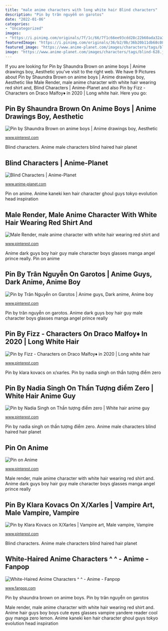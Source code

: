 ```yaml
---
title: "male anime characters with long white hair Blind characters"
description: "Pin by trân nguyễn on garotos"
date: "2022-01-06"
categories:
- "Uncategorized"
images:
- "https://i.pinimg.com/originals/7f/1c/66/7f1c66ee93cdd28c22b60ada32a32022.jpg"
featuredImage: "https://i.pinimg.com/originals/36/b2/0b/36b20b11db68c0888dd8f31d319835df.png"
featured_image: "https://www.anime-planet.com/images/characters/tags/blind-628.jpg"
image: "https://www.anime-planet.com/images/characters/tags/blind-628.jpg"
---
```


If you are looking for Pin by Shaundra Brown on anime boys | Anime drawings boy, Aesthetic you've visit to the right web. We have 9 Pictures about Pin by Shaundra Brown on anime boys | Anime drawings boy, Aesthetic like Male Render, male anime character with white hair wearing red shirt and, Blind Characters | Anime-Planet and also Pin by Fizz - Characters on Draco Malfoy♦️ in 2020 | Long white hair. Here you go:

## Pin By Shaundra Brown On Anime Boys | Anime Drawings Boy, Aesthetic

![Pin by Shaundra Brown on anime boys | Anime drawings boy, Aesthetic](https://i.pinimg.com/736x/d3/b2/73/d3b2732452e5c74fa048dcfbda10fcbe.jpg "Pin by nadia singh on thần tượng điểm zero")

<small>www.pinterest.com</small>

Blind characters. Anime male characters blind haired hair planet

## Blind Characters | Anime-Planet

![Blind Characters | Anime-Planet](https://www.anime-planet.com/images/characters/tags/blind-628.jpg "Pin by shaundra brown on anime boys")

<small>www.anime-planet.com</small>

Pin on anime. Anime kaneki ken hair character ghoul guys tokyo evolution head inspiration

## Male Render, Male Anime Character With White Hair Wearing Red Shirt And

![Male Render, male anime character with white hair wearing red shirt and](https://i.pinimg.com/736x/72/9c/75/729c75a656b315777bf5ad72edafee03.jpg "Anime hair guys boy boys cute eyes glasses vampire yandere reader cool guy manga zero lemon")

<small>www.pinterest.com</small>

Anime dark guys boy hair guy male character boys glasses manga angel prince really. Pin on anime

## Pin By Trân Nguyễn On Garotos | Anime Guys, Dark Anime, Anime Boy

![Pin by Trân Nguyễn on Garotos | Anime guys, Dark anime, Anime boy](https://i.pinimg.com/originals/36/b2/0b/36b20b11db68c0888dd8f31d319835df.png "Pin on anime")

<small>www.pinterest.com</small>

Pin by trân nguyễn on garotos. Anime dark guys boy hair guy male character boys glasses manga angel prince really

## Pin By Fizz - Characters On Draco Malfoy♦️ In 2020 | Long White Hair

![Pin by Fizz - Characters on Draco Malfoy♦️ in 2020 | Long white hair](https://i.pinimg.com/originals/16/43/98/164398f0e48182fe2c7be7a0b92a3336.jpg "Anime characters haired phantom mar fairy fanpop wikia edolas tail")

<small>www.pinterest.com</small>

Pin by klara kovacs on x/xarles. Pin by nadia singh on thần tượng điểm zero

## Pin By Nadia Singh On Thần Tượng điểm Zero | White Hair Anime Guy

![Pin by Nadia Singh on Thần tượng điểm zero | White hair anime guy](https://i.pinimg.com/736x/18/2d/f8/182df8325b1718d459e984b6eccacc5a.jpg "White-haired anime characters ^ ^")

<small>www.pinterest.com</small>

Pin by nadia singh on thần tượng điểm zero. Anime male characters blind haired hair planet

## Pin On Anime

![Pin on Anime](https://i.pinimg.com/736x/49/19/a8/4919a88a5a47859d2a168f9001a6cac0--character-inspiration-anime-art.jpg "Male render, male anime character with white hair wearing red shirt and")

<small>www.pinterest.com</small>

Male render, male anime character with white hair wearing red shirt and. Anime dark guys boy hair guy male character boys glasses manga angel prince really

## Pin By Klara Kovacs On X/Xarles | Vampire Art, Male Vampire, Vampire

![Pin by Klara Kovacs on X/Xarles | Vampire art, Male vampire, Vampire](https://i.pinimg.com/originals/7f/1c/66/7f1c66ee93cdd28c22b60ada32a32022.jpg "Male render, male anime character with white hair wearing red shirt and")

<small>www.pinterest.com</small>

Blind characters. Anime male characters blind haired hair planet

## White-Haired Anime Characters ^ ^ - Anime - Fanpop

![White-Haired Anime Characters ^ ^ - Anime - Fanpop](http://images4.fanpop.com/image/forum/74000/74783_1292052533705_full.jpg "Pin by shaundra brown on anime boys")

<small>www.fanpop.com</small>

Pin by shaundra brown on anime boys. Pin by trân nguyễn on garotos

Male render, male anime character with white hair wearing red shirt and. Anime hair guys boy boys cute eyes glasses vampire yandere reader cool guy manga zero lemon. Anime kaneki ken hair character ghoul guys tokyo evolution head inspiration
